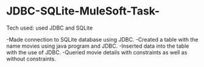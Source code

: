 # JDBC-SQLite-MuleSoft-Task-


Tech used: used JDBC and SQLite
           

-Made connection to SQLite database using JDBC.
-Created a table with the name movies using java program and JDBC.
-Inserted data into the table with the use of JDBC.
-Queried movie details with constraints as well as without constraints.
